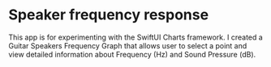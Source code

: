 # Speaker frequency response

This app is for experimenting with the SwiftUI Charts framework. 
I created a Guitar Speakers Frequency Graph that allows user to select a point and view detailed information about Frequency (Hz) and Sound Pressure (dB).

